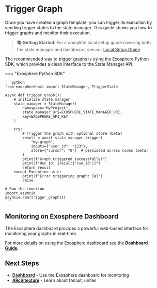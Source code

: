 # Trigger Graph

Once you have created a graph template, you can trigger its execution by sending trigger states to the state manager. This guide shows you how to trigger graphs and monitor their execution.

> **📚 Getting Started**: For a complete local setup guide covering both the state manager and dashboard, see our [Local Setup Guide](./local-setup.md).

The recommended way to trigger graphs is using the Exosphere Python SDK, which provides a clean interface to the State Manager API.

=== "Exosphere Python SDK"

    ```python
    from exospherehost import StateManager, TriggerState

    async def trigger_graph():
        # Initialize state manager
        state_manager = StateManager(
            namespace="MyProject",
            state_manager_uri=EXOSPHERE_STATE_MANAGER_URI,
            key=EXOSPHERE_API_KEY
        )
               
        try:
            # Trigger the graph with optional store (beta)
            result = await state_manager.trigger(
                "my-graph",
                inputs={"user_id": "123"},
                store={"cursor": "0"}  # persisted across nodes (beta)
            )
            print(f"Graph triggered successfully!")
            print(f"Run ID: {result['run_id']}")
            return result
        except Exception as e:
            print(f"Error triggering graph: {e}")
            raise

    # Run the function
    import asyncio
    asyncio.run(trigger_graph())
    ```

## Monitoring on Exosphere Dashboard

The Exosphere dashboard provides a powerful web-based interface for monitoring your graphs in real-time.

For more details on using the Exosphere dashboard see the **[Dashboard Guide](./dashboard.md)**.

## Next Steps

- **[Dashboard](./dashboard.md)** - Use the Exosphere dashboard for monitoring
- **[ARchitecture](./architecture.md)** - Learn about fanout, unites
